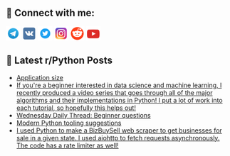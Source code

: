 ## 🔎 Connect with me:
[<img src="https://github.com/bullbesh/bullbesh/blob/main/images/Telegram.png" width="32" height="32" />](https://t.me/bullbesh)
[<img src="https://github.com/bullbesh/bullbesh/blob/main/images/VK.png" width="32" height="32" />](https://vk.com/bullbesh)
[<img src="https://github.com/bullbesh/bullbesh/blob/main/images/Twitter.png" width="32" height="32" />](https://twitter.com/bullbesh1)
[<img src="https://github.com/bullbesh/bullbesh/blob/main/images/Instagram.png" width="32" height="32" />](https://www.instagram.com/bullbesh)
[<img src="https://github.com/bullbesh/bullbesh/blob/main/images/Reddit.png" width="32" height="32" />](https://www.reddit.com/user/bullbesh)
[<img src="https://github.com/bullbesh/bullbesh/blob/main/images/YouTube.png" width="32" height="32" />](https://www.youtube.com/channel/UCtfjRs6uzgq5mfm8S06WTcg)

## 📕 Latest r/Python Posts
<!-- BLOG-POST-LIST:START -->
- [Application size](https://www.reddit.com/r/Python/comments/12j6pxi/application_size/)
- [If you&#39;re a beginner interested in data science and machine learning, I recently produced a video series that goes through all of the major algorithms and their implementations in Python! I put a lot of work into each tutorial, so hopefully this helps out!](https://www.reddit.com/r/Python/comments/12j68f7/if_youre_a_beginner_interested_in_data_science/)
- [Wednesday Daily Thread: Beginner questions](https://www.reddit.com/r/Python/comments/12j2rz4/wednesday_daily_thread_beginner_questions/)
- [Modern Python tooling suggestions](https://www.reddit.com/r/Python/comments/12j14cq/modern_python_tooling_suggestions/)
- [I used Python to make a BizBuySell web scraper to get businesses for sale in a given state. I used aiohttp to fetch requests asynchronously. The code has a rate limiter as well!](https://www.reddit.com/r/Python/comments/12ixw47/i_used_python_to_make_a_bizbuysell_web_scraper_to/)
<!-- BLOG-POST-LIST:END -->

